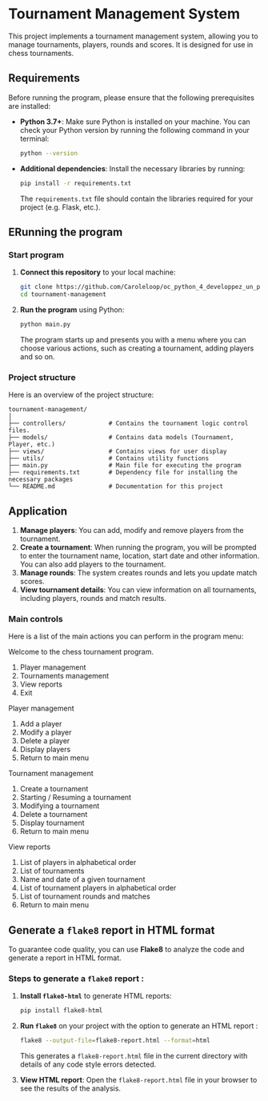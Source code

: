 
# Tournament Management System

This project implements a tournament management system, allowing you to manage tournaments, players, rounds and scores. It is designed for use in chess tournaments.


## Requirements

Before running the program, please ensure that the following prerequisites are installed:

- **Python 3.7+**: Make sure Python is installed on your machine. You can check your Python version by running the following command in your terminal:
  ```bash
  python --version
  ```

- **Additional dependencies**: Install the necessary libraries by running:
  ```bash
  pip install -r requirements.txt
  ```

  The `requirements.txt` file should contain the libraries required for your project (e.g. Flask, etc.).

## ERunning the program

### Start program

1. **Connect this repository** to your local machine:
   ```bash
   git clone https://github.com/Caroleloop/oc_python_4_developpez_un_programme_logiciel_en_python.git
   cd tournament-management
   ```

2. **Run the program** using Python:
   ```bash
   python main.py
   ```

   The program starts up and presents you with a menu where you can choose various actions, such as creating a tournament, adding players and so on.

### Project structure

Here is an overview of the project structure:

```
tournament-management/
│
├── controllers/ 			# Contains the tournament logic control files.
├── models/					# Contains data models (Tournament, Player, etc.)
├── views/ 					# Contains views for user display
├── utils/ 					# Contains utility functions
├── main.py 				# Main file for executing the program
├── requirements.txt 		# Dependency file for installing the necessary packages
└── README.md 				# Documentation for this project
```

## Application

1. **Manage players**: You can add, modify and remove players from the tournament.
2. **Create a tournament**: When running the program, you will be prompted to enter the tournament name, location, start date and other information. You can also add players to the tournament.
3. **Manage rounds**: The system creates rounds and lets you update match scores.
4. **View tournament details**: You can view information on all tournaments, including players, rounds and match results.

### Main controls
Here is a list of the main actions you can perform in the program menu:

Welcome to the chess tournament program.
1. Player management
2. Tournaments management
3. View reports
4. Exit

Player management
1. Add a player
2. Modify a player
3. Delete a player
4. Display players
5. Return to main menu

Tournament management
1. Create a tournament
2. Starting / Resuming a tournament
3. Modifying a tournament
4. Delete a tournament
5. Display tournament
6. Return to main menu

View reports
1. List of players in alphabetical order
2. List of tournaments
3. Name and date of a given tournament
4. List of tournament players in alphabetical order
5. List of tournament rounds and matches
6. Return to main menu

## Generate a `flake8` report in HTML format

To guarantee code quality, you can use **Flake8** to analyze the code and generate a report in HTML format.

### Steps to generate a `flake8` report :

1. **Install `flake8-html`** to generate HTML reports:
   ```bash
   pip install flake8-html
   ```

2. **Run `flake8`** on your project with the option to generate an HTML report :
   ```bash
   flake8 --output-file=flake8-report.html --format=html
   ```

   This generates a `flake8-report.html` file in the current directory with details of any code style errors detected.

3. **View HTML report**:
   Open the `flake8-report.html` file in your browser to see the results of the analysis.